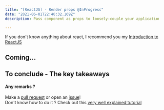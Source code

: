 ```yaml
---
title: "[ReactJS] - Render props @InProgress"
date: "2021-06-01T22:40:32.169Z"
description: Pass component as props to loosely-couple your application

---
```


If you don't know anything about react, I recommend you my [Introduction to ReactJS](../introduction-to-reactjs/)

## Coming...

## To conclude - The key takeaways

#### Any remarks ?

Make a [pull request](https://github.com/ackermannQ/quentinackermann) or open an [issue](https://github.com/ackermannQ/quentinackermann/issues)!  
Don't know how to do it ? Check out this [very well explained tutorial](https://opensource.com/article/19/7/create-pull-request-github)

